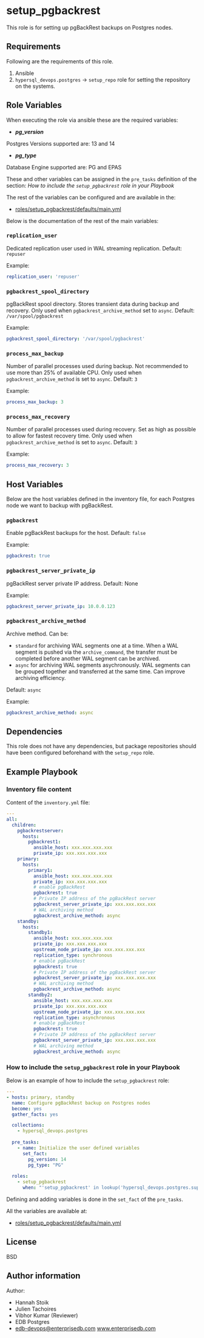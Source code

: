 # setup_pgbackrest

This role is for setting up pgBackRest backups on Postgres nodes.

## Requirements

Following are the requirements of this role.
  1. Ansible
  2. `hypersql_devops.postgres` -> `setup_repo` role for setting the repository on
     the systems.

## Role Variables

When executing the role via ansible these are the required variables:

  * ***pg_version***

  Postgres Versions supported are: 13 and 14

  * ***pg_type***

  Database Engine supported are: PG and EPAS

These and other variables can be assigned in the `pre_tasks` definition of the
section: *How to include the `setup_pgbackrest` role in your Playbook*

The rest of the variables can be configured and are available in the:

  * [roles/setup_pgbackrest/defaults/main.yml](./defaults/main.yml)

Below is the documentation of the rest of the main variables:

### `replication_user`

Dedicated replication user used in WAL streaming replication. Default: `repuser`

Example:
```yaml
replication_user: 'repuser'
```

### `pgbackrest_spool_directory`

pgBackRest spool directory. Stores transient data during backup and recovery. Only used when `pgbackrest_archive_method` set to `async`. Default: `/var/spool/pgbackrest`

Example:
```yaml
pgbackrest_spool_directory: '/var/spool/pgbackrest'
```

### `process_max_backup`

Number of parallel processes used during backup. Not recommended to use more than 25% of available CPU. Only used when 
`pgbackrest_archive_method` is set to `async`. Default: `3`

Example:
```yaml
process_max_backup: 3
```

### `process_max_recovery`

Number of parallel processes used during recovery. Set as high as possible to allow for fastest recovery time. Only used 
when `pgbackrest_archive_method` is set to `async`. Default: `3`

Example:
```yaml
process_max_recovery: 3
```

## Host Variables

Below are the host variables defined in the inventory file, for each Postgres node we want to backup with pgBackRest.

### `pgbackrest`

Enable pgBackRest backups for the host. Default: `false`

Example:
```yaml
pgbackrest: true
```

### `pgbackrest_server_private_ip`

pgBackRest server private IP address. Default: None

Example:
```yaml
pgbackrest_server_private_ip: 10.0.0.123
```

### `pgbackrest_archive_method`

Archive method. Can be:
  * `standard` for archiving WAL segments one at a time. When a WAL segment is pushed via the `archive_command`, 
     the transfer must be completed before another WAL segment can be archived.   
  * `async` for archiving WAL segments asychronously. WAL segments can be grouped together and transferred at the same 
     time. Can improve archiving efficiency. 

Default: `async`

Example:
```yaml
pgbackrest_archive_method: async
```

## Dependencies

This role does not have any dependencies, but package repositories should have been 
configured beforehand with the `setup_repo` role.

## Example Playbook

### Inventory file content

Content of the `inventory.yml` file:

```yaml
---
all:
  children:
    pgbackrestserver:
      hosts:
        pgbackrest1:
          ansible_host: xxx.xxx.xxx.xxx
          private_ip: xxx.xxx.xxx.xxx
    primary:
      hosts:
        primary1:
          ansible_host: xxx.xxx.xxx.xxx
          private_ip: xxx.xxx.xxx.xxx
          # enable pgBackRest
          pgbackrest: true
          # Private IP address of the pgBackRest server
          pgbackrest_server_private_ip: xxx.xxx.xxx.xxx
          # WAL archiving method 
          pgbackrest_archive_method: async
    standby:
      hosts:
        standby1:
          ansible_host: xxx.xxx.xxx.xxx
          private_ip: xxx.xxx.xxx.xxx
          upstream_node_private_ip: xxx.xxx.xxx.xxx
          replication_type: synchronous
          # enable pgBackRest
          pgbackrest: true
          # Private IP address of the pgBackRest server
          pgbackrest_server_private_ip: xxx.xxx.xxx.xxx
          # WAL archiving method 
          pgbackrest_archive_method: async
        standby2:
          ansible_host: xxx.xxx.xxx.xxx
          private_ip: xxx.xxx.xxx.xxx
          upstream_node_private_ip: xxx.xxx.xxx.xxx
          replication_type: asynchronous
          # enable pgBackRest
          pgbackrest: true
          # Private IP address of the pgBackRest server
          pgbackrest_server_private_ip: xxx.xxx.xxx.xxx
          # WAL archiving method 
          pgbackrest_archive_method: async
```

### How to include the `setup_pgbackrest` role in your Playbook

Below is an example of how to include the `setup_pgbackrest` role:

```yaml
---
- hosts: primary, standby
  name: Configure pgBackRest backup on Postgres nodes
  become: yes
  gather_facts: yes

  collections: 
    - hypersql_devops.postgres
    
  pre_tasks:
    - name: Initialize the user defined variables
      set_fact:
        pg_version: 14
        pg_type: "PG"
        
  roles:
    - setup_pgbackrest
      when: "'setup_pgbackrest' in lookup('hypersql_devops.postgres.supported_roles', wantlist=True)"
```

Defining and adding variables is done in the `set_fact` of the `pre_tasks`.

All the variables are available at:

  * [roles/setup_pgbackrest/defaults/main.yml](./defaults/main.yml)

## License

BSD

## Author information

Author:

  * Hannah Stoik
  * Julien Tachoires
  * Vibhor Kumar (Reviewer)
  * EDB Postgres
  * edb-devops@enterprisedb.com www.enterprisedb.com